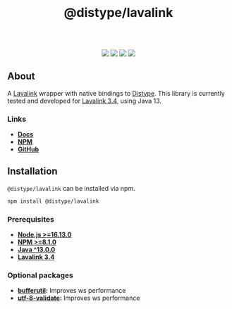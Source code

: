 <div align="center">
    <br>
    <h1>@distype/lavalink</h1>
    <br><br>
    <p>
        <a href="https://www.npmjs.com/package/@distype/lavalink"><img src="https://img.shields.io/npm/v/@distype/lavalink.svg?color=5162F&style=for-the-badge&logo=npm"></a>
        <a href="https://github.com/distype/lavalink/actions/workflows/build.yml"><img src="https://img.shields.io/github/workflow/status/distype/lavalink/Build?style=for-the-badge&logo=github"><a>
        <a href="https://github.com/distype/lavalink/actions/workflows/tests.yml"><img src="https://img.shields.io/github/workflow/status/distype/lavalink/Tests?label=tests&style=for-the-badge&logo=github"><a>
        <a href="https://discord.gg/E2JsYPPJYN"><img src="https://img.shields.io/discord/773939670505619486?color=5162F1&style=for-the-badge&logo=discord&logoColor=white"></a>
    </p>
</div>

## About

A [Lavalink](https://github.com/freyacodes/Lavalink) wrapper with native bindings to [Distype](https://github.com/distype/distype). This library is currently tested and developed for [Lavalink 3.4](https://github.com/freyacodes/Lavalink/releases/tag/3.4), using Java 13.

### Links

- **[Docs](https://distypelavalink.br88c.dev/)**
- **[NPM](https://www.npmjs.com/package/@distype/lavalink)**
- **[GitHub](https://github.com/distype/lavalink)**

## Installation

`@distype/lavalink` can be installed via npm.
```sh
npm install @distype/lavalink
```

### Prerequisites

- **[Node.js >=16.13.0](https://nodejs.org/)**
- **[NPM >=8.1.0](https://www.npmjs.com/)**
- **[Java ^13.0.0](https://www.java.com/)**
- **[Lavalink 3.4](https://github.com/freyacodes/Lavalink)**

### Optional packages

- **[bufferutil](https://www.npmjs.com/package/bufferutil/):** Improves ws performance
- **[utf-8-validate](https://www.npmjs.com/package/utf-8-validate/):** Improves ws performance
